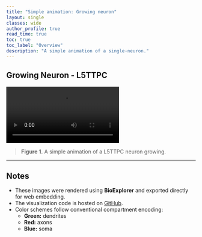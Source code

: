 ```yaml
---
title: "Simple animation: Growing neuron"
layout: single
classes: wide
author_profile: true
read_time: true
toc: true
toc_label: "Overview"
description: "A simple animation of a single-neuron."
---
```


## Growing Neuron - L5TTPC

![Growing Neuron](/assets/images/growing_neurons.mp4)

> **Figure 1.** A simple animation of a L5TTPC neuron growing.

---

## Notes

- These images were rendered using **BioExplorer** and exported directly for web embedding.
- The visualization code is hosted on [GitHub](https://github.com/ABL-Lab/singlecell-visualization-bioexplorer/tree/master).
- Color schemes follow conventional compartment encoding:  
  - **Green:** dendrites  
  - **Red:** axons  
  - **Blue:** soma
